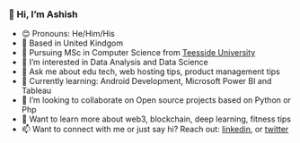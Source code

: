 ### 👋 Hi, I’m Ashish

- 😊 Pronouns: He/Him/His
- 🌆 Based in United Kindgom
- 📖 Pursuing MSc in Computer Science from [Teesside University](https://www.tees.ac.uk)
- 👀 I’m interested in Data Analysis and Data Science
- 💬 Ask me about edu tech, web hosting tips, product management tips
- 🌱 Currently learning: Android Development, Microsoft Power BI and Tableau
- 💞️ I’m looking to collaborate on Open source projects based on Python or Php
- 🤔 Want to learn more about web3, blockchain, deep learning, fitness tips
- 📫 Want to connect with me or just say hi? Reach out: [linkedin](https://www.linkedin.com/in/ashishjain15491), or [twitter](https://twitter.com/ashishjain15491)

<!---
ashishjain15491/ashishjain15491 is a ✨ special ✨ repository because its `README.md` (this file) appears on your GitHub profile.
You can click the Preview link to take a look at your changes.
--->
